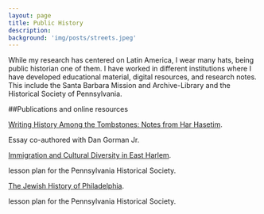 ```yaml
---
layout: page
title: Public History
description:
background: 'img/posts/streets.jpeg'
---
```

While my research has centered on Latin America, I wear many hats, being public historian one of them. I have worked in different institutions where I have developed educational material, digital resources, and research notes. This include the Santa Barbara Mission and Archive-Library and the Historical Society of Pennsylvania.

##Publications and online resources

[Writing History Among the Tombstones: Notes from Har Hasetim](https://www.academia.edu/40731678/Writing_History_Among_the_Tombstones_Notes_from_Har_Hasetim).
  <p>Essay co-authored with Dan Gorman Jr.</p>

[Immigration and Cultural Diversity in East Harlem](https://www.portal.hsp.org/unit-plan-items/unit-plan-13).
  <p> lesson plan for the Pennsylvania Historical Society.</p>

[The Jewish History of Philadelphia](https://www.portal.hsp.org/unit-plan-items/unit-plan-10).
  <p> lesson plan for the Pennsylvania Historical Society.</p>
